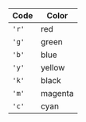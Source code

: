 | Code  | Color   |
| ----- | ------- |
| `'r'` | red     |
| `'g'` | green   |
| `'b'` | blue    |
| `'y'` | yellow  |
| `'k'` | black   |
| `'m'` | magenta |
| `'c'` | cyan    |
